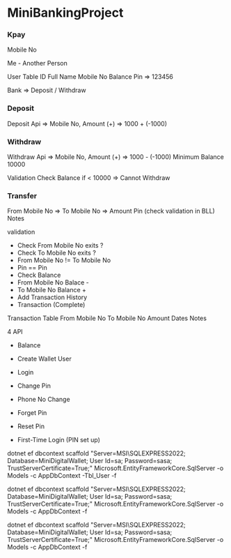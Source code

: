 # MiniBankingProject


### Kpay

Mobile No 

Me - Another Person

User Table
ID
Full Name
Mobile No
Balance
Pin => 123456


Bank => Deposit / Withdraw

### Deposit 

Deposit Api => Mobile No, Amount (+) => 1000 + (-1000)

### Withdraw

Withdraw Api => Mobile No, Amount (+) => 1000 - (-1000)
Minimum Balance 10000

Validation
Check Balance if < 10000 => Cannot Withdraw

### Transfer

From Mobile No =>
To Mobile No => 
Amount
Pin (check validation in BLL)
Notes

validation
- Check From Mobile No exits ?
- Check To Mobile No exits ?
- From Mobile No != To Mobile No
- Pin == Pin
- Check Balance
- From Mobile No Balace - 
- To Mobile No Balance +
- Add Transaction History
- Transaction (Complete)

Transaction Table
From Mobile No
To Mobile No
Amount
Dates
Notes

4 API

- Balance

- Create Wallet User
- Login
- Change Pin
- Phone No Change
- Forget Pin
- Reset Pin
- First-Time Login (PIN set up)


dotnet ef dbcontext scaffold "Server=MSI\SQLEXPRESS2022; Database=MiniDigitalWallet; User Id=sa; Password=sasa; TrustServerCertificate=True;" Microsoft.EntityFrameworkCore.SqlServer -o Models -c AppDbContext -Tbl_User -f
 
dotnet ef dbcontext scaffold "Server=MSI\SQLEXPRESS2022; Database=MiniDigitalWallet; User Id=sa; Password=sasa; TrustServerCertificate=True;" Microsoft.EntityFrameworkCore.SqlServer -o Models -c AppDbContext -f

dotnet ef dbcontext scaffold "Server=MSI\\SQLEXPRESS2022; Database=MiniDigitalWallet; User Id=sa; Password=sasa; TrustServerCertificate=True;" Microsoft.EntityFrameworkCore.SqlServer -o Models -c AppDbContext -f
